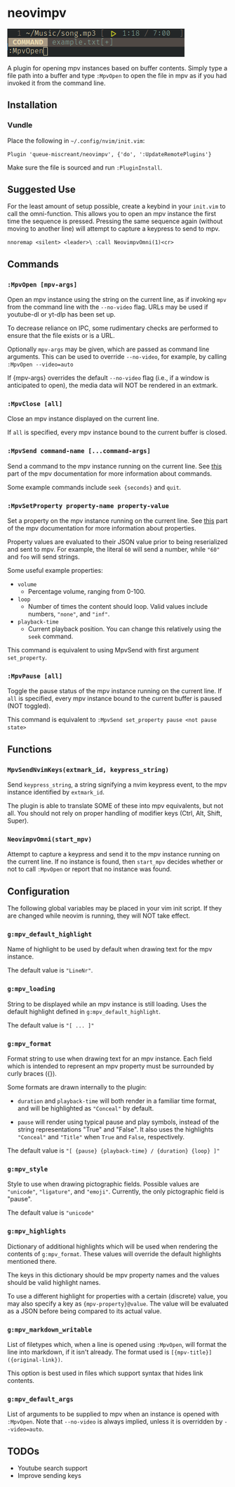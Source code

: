 neovimpv
========

![example](./neovimpv_example.png)

A plugin for opening mpv instances based on buffer contents. Simply type a file
path into a buffer and type `:MpvOpen` to open the file in mpv as if you had
invoked it from the command line.


Installation
------------

### Vundle

Place the following in `~/.config/nvim/init.vim`:
```vim
Plugin 'queue-miscreant/neovimpv', {'do', ':UpdateRemotePlugins'}
```
Make sure the file is sourced and run `:PluginInstall`.


Suggested Use
-------------

For the least amount of setup possible, create a keybind in your `init.vim` to
call the omni-function. This allows you to open an mpv instance the first time
the sequence is pressed. Pressing the same sequence again (without moving to
another line) will attempt to capture a keypress to send to mpv.

```vim
nnoremap <silent> <leader>\ :call NeovimpvOmni(1)<cr>
```


Commands
--------

### `:MpvOpen [mpv-args]`

Open an mpv instance using the string on the current line, as if invoking `mpv`
from the command line with the `--no-video` flag. URLs may be used if youtube-dl
or yt-dlp has been set up.

To decrease reliance on IPC, some rudimentary checks are performed to ensure that
the file exists or is a URL. 

Optionally `mpv-args` may be given, which are passed as command line
arguments. This can be used to override `--no-video`, for example, by
calling `:MpvOpen --video=auto`

If {mpv-args} overrides the default `--no-video` flag (i.e., if a
window is anticipated to open), the media data will NOT be rendered in
an extmark.


### `:MpvClose [all]`

Close an mpv instance displayed on the current line.

If `all` is specified, every mpv instance bound to the current buffer is closed.


### `:MpvSend command-name [...command-args]`

Send a command to the mpv instance running on the current line. See
[this](https://mpv.io/manual/stable/#json-ipc) part of the mpv
documentation for more information about commands.

Some example commands include `seek {seconds}` and `quit`.


### `:MpvSetProperty property-name property-value`
        
Set a property on the mpv instance running on the current line. See
[this](https://mpv.io/manual/stable/#property-list) part of the mpv
documentation for more information about properties.

Property values are evaluated to their JSON value prior to being reserialized
and sent to mpv. For example, the literal `60` will send a number, while `"60"`
and `foo` will send strings.

Some useful example properties:

- `volume`
    - Percentage volume, ranging from 0-100.
- `loop`
    - Number of times the content should loop. Valid values include numbers, `"none"`, and `"inf"`.
- `playback-time`
    - Current playback position. You can change this relatively using the `seek` command.

This command is equivalent to using MpvSend with first argument `set_property`.


### `:MpvPause [all]`

Toggle the pause status of the mpv instance running on the current line. If `all` is
specified, every mpv instance bound to the current buffer is paused (NOT toggled).

This command is equivalent to `:MpvSend set_property pause <not pause state>`


Functions
---------

### `MpvSendNvimKeys(extmark_id, keypress_string)`

Send `keypress_string`, a string signifying a nvim keypress event, to
the mpv instance identified by `extmark_id`.

The plugin is able to translate SOME of these into mpv equivalents,
but not all. You should not rely on proper handling of modifier keys
(Ctrl, Alt, Shift, Super).


### `NeovimpvOmni(start_mpv)`

Attempt to capture a keypress and send it to the mpv instance running
on the current line. If no instance is found, then `start_mpv` decides
whether or not to call `:MpvOpen` or report that no instance was
found.


Configuration
-------------

The following global variables may be placed in your vim init script. If they
are changed while neovim is running, they will NOT take effect.


### `g:mpv_default_highlight`

Name of highlight to be used by default when drawing text for the mpv
instance.

The default value is `"LineNr"`.


### `g:mpv_loading`

String to be displayed while an mpv instance is still loading. Uses
the default highlight defined in `g:mpv_default_highlight`.

The default value is `"[ ... ]"`


### `g:mpv_format`

Format string to use when drawing text for an mpv instance. Each
field which is intended to represent an mpv property must be
surrounded by curly braces ({}). 

Some formats are drawn internally to the plugin:
- `duration` and `playback-time` will both render in a familiar time
  format, and will be highlighted as `"Conceal"` by default.

- `pause` will render using typical pause and play symbols, instead of
  the string representations "True" and "False". It also uses the
  highlights `"Conceal"` and `"Title"` when `True` and `False`,
  respectively.

The default value is `"[ {pause} {playback-time} / {duration} {loop} ]"`


### `g:mpv_style`

Style to use when drawing pictographic fields. Possible values are
`"unicode"`, `"ligature"`, and `"emoji"`.
Currently, the only pictographic field is "pause".

The default value is `"unicode"`


### `g:mpv_highlights`

Dictionary of additional highlights which will be used when rendering
the contents of `g:mpv_format`. These values will override the
default highlights mentioned there.

The keys in this dictionary should be mpv property names and the
values should be valid highlight names.

To use a different highlight for properties with a certain (discrete)
value, you may also specify a key as `{mpv-property}@value`. The value
will be evaluated as a JSON before being compared to its actual value.


### `g:mpv_markdown_writable`

List of filetypes which, when a line is opened using `:MpvOpen`,
will format the line into markdown, if it isn't already. The format
used is `[{mpv-title}]({original-link})`.

This option is best used in files which support syntax that hides link contents.


### `g:mpv_default_args`

List of arguments to be supplied to mpv when an instance is opened
with `:MpvOpen`. Note that `--no-video` is always implied, unless it
is overridden by `--video=auto`.


TODOs
-----

- Youtube search support
- Improve sending keys

